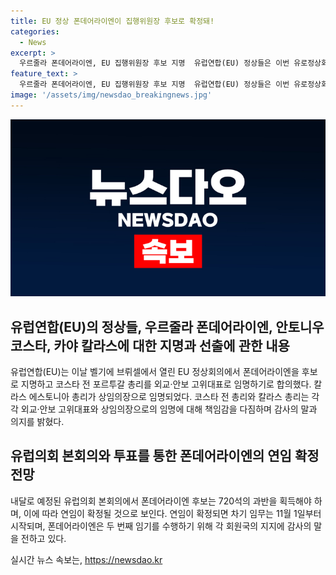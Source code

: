 ```yaml
---
title: EU 정상 폰데어라이엔이 집행위원장 후보로 확정돼!
categories:
  - News
excerpt: >
  우르줄라 폰데어라이엔, EU 집행위원장 후보 지명  유럽연합(EU) 정상들은 이번 유로정상회의에서 폰데어라이엔을 다시 EU 집행위원장 후보로 지명했다. 폰데어라이엔 후보는 내달 유럽의회 본회의에서 과반인 361표 이상을 획득해야 새로운 임무를 맡을 수 있다. 또한 안토니우 코스타와 카야 칼라스가 EU의 외교·안보 고위대표로 선정되었다. 이들의 각각의 의지와 역할은 유럽의 안정과 번영을 위한 봉사에 초점을 맞추고 있다.
feature_text: >
  우르줄라 폰데어라이엔, EU 집행위원장 후보 지명  유럽연합(EU) 정상들은 이번 유로정상회의에서 폰데어라이엔을 다시 EU 집행위원장 후보로 지명했다. 폰데어라이엔 후보는 내달 유럽의회 본회의에서 과반인 361표 이상을 획득해야 새로운 임무를 맡을 수 있다. 또한 안토니우 코스타와 카야 칼라스가 EU의 외교·안보 고위대표로 선정되었다. 이들의 각각의 의지와 역할은 유럽의 안정과 번영을 위한 봉사에 초점을 맞추고 있다.
image: '/assets/img/newsdao_breakingnews.jpg'
---
```


<p><img src="/assets/img/newsdao_breakingnews.jpg" alt="implanttips 속보" /></p>

<h2 data-ke-size="size26">유럽연합(EU)의 정상들, 우르줄라 폰데어라이엔, 안토니우 코스타, 카야 칼라스에 대한 지명과 선출에 관한 내용</h2>

<p data-ke-size="size16">유럽연합(EU)는 이날 벨기에 브뤼셀에서 열린 EU 정상회의에서 폰데어라이엔을 후보로 지명하고 코스타 전 포르투갈 총리를 외교·안보 고위대표로 임명하기로 합의했다. 칼라스 에스토니아 총리가 상임의장으로 임명되었다. 코스타 전 총리와 칼라스 총리는 각각 외교·안보 고위대표와 상임의장으로의 임명에 대해 책임감을 다짐하며 감사의 말과 의지를 밝혔다.</p>

<h2 data-ke-size="size26">유럽의회 본회의와 투표를 통한 폰데어라이엔의 연임 확정 전망</h2>

<p data-ke-size="size16">내달로 예정된 유럽의회 본회의에서 폰데어라이엔 후보는 720석의 과반을 획득해야 하며, 이에 따라 연임이 확정될 것으로 보인다. 연임이 확정되면 차기 임무는 11월 1일부터 시작되며, 폰데어라이엔은 두 번째 임기를 수행하기 위해 각 회원국의 지지에 감사의 말을 전하고 있다.</p>
실시간 뉴스 속보는, <a href="https://newsdao.kr" rel="dofollow">https://newsdao.kr</a>


